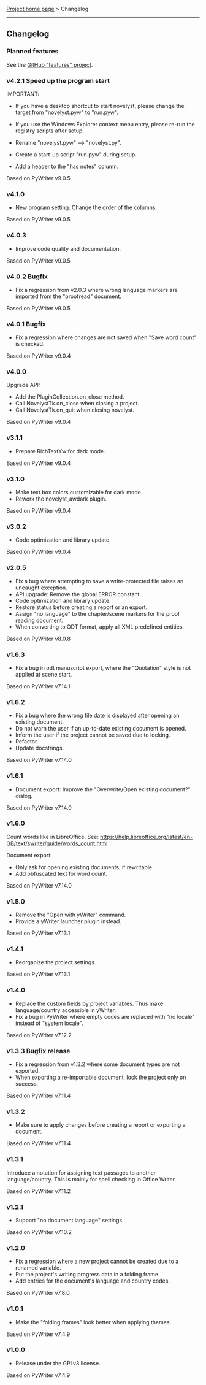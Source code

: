[Project home page](index) > Changelog

------------------------------------------------------------------------

## Changelog

### Planned features

See the [GitHub "features" project](https://github.com/users/peter88213/projects/1).

### v4.2.1 Speed up the program start

IMPORTANT: 
- If you have a desktop shortcut to start novelyst, please change the target from "novelyst.pyw" to "run.pyw".
- If you use the Windows Explorer context menu entry, please re-run the registry scripts after setup.

- Rename "novelyst.pyw" --> "novelyst.py".
- Create a start-up script "run.pyw" during setup.
- Add a header to the "has notes" column.

Based on PyWriter v9.0.5

### v4.1.0

- New program setting: Change the order of the columns.

Based on PyWriter v9.0.5

### v4.0.3

- Improve code quality and documentation.

Based on PyWriter v9.0.5

### v4.0.2 Bugfix

- Fix a regression from v2.0.3 where wrong language markers are imported
from the "proofread" document.

Based on PyWriter v9.0.5

### v4.0.1 Bugfix

- Fix a regression where changes are not saved when "Save word count" is checked.

Based on PyWriter v9.0.4

### v4.0.0

Upgrade API:
- Add  the PluginCollection.on_close method. 
- Call NovelystTk.on_close when closing a project. 
- Call NovelystTk.on_quit when closing novelyst.

Based on PyWriter v9.0.4

### v3.1.1

- Prepare RichTextYw for dark mode.

Based on PyWriter v9.0.4

### v3.1.0

- Make text box colors customizable for dark mode.
- Rework the novelyst_awdark plugin.

Based on PyWriter v9.0.4

### v3.0.2

- Code optimization and library update. 

Based on PyWriter v9.0.4

### v2.0.5

- Fix a bug where attempting to save a write-protected file raises an uncaught exception.
- API upgrade: Remove the global ERROR constant.
- Code optimization and library update.
- Restore status before creating a report or an export.
- Assign "no language" to the chapter/scene markers for the  proof reading document.
- When converting to ODT format, apply all XML predefined entities.

Based on PyWriter v8.0.8

### v1.6.3

- Fix a bug in odt manuscript export, where the "Quotation" style is not
applied at scene start.

Based on PyWriter v7.14.1

### v1.6.2

- Fix a bug where the wrong file date is displayed after opening an existing document.
- Do not warn the user if an up-to-date existing document is opened.
- Inform the user if the project cannot be saved due to locking.
- Refactor.
- Update docstrings.

Based on PyWriter v7.14.0

### v1.6.1

- Document export: Improve the "Overwrite/Open existing document?" dialog. 

Based on PyWriter v7.14.0

### v1.6.0

Count words like in LibreOffice. See:
https://help.libreoffice.org/latest/en-GB/text/swriter/guide/words_count.html

Document export:
- Only ask for opening existing documents, if rewritable.
- Add obfuscated text for word count.

Based on PyWriter v7.14.0

### v1.5.0

- Remove the "Open with yWriter" command.
- Provide a yWriter launcher plugin instead.

Based on PyWriter v7.13.1

### v1.4.1

- Reorganize the project settings.

Based on PyWriter v7.13.1

### v1.4.0

- Replace the custom fields by project variables. Thus make language/country accessible in yWriter.
- Fix a bug in PyWriter where empty codes are replaced with "no locale" instead of "system locale".

Based on PyWriter v7.12.2

### v1.3.3 Bugfix release

- Fix a regression from v1.3.2 where some document types are not exported.
- When exporting a re-importable document, lock the project only on success.

Based on PyWriter v7.11.4

### v1.3.2

- Make sure to apply changes before creating a report or exporting a document.

Based on PyWriter v7.11.4

### v1.3.1

Introduce a notation for assigning text passages to another language/country. This is mainly for spell checking in Office Writer.

Based on PyWriter v7.11.2

### v1.2.1

- Support "no document language" settings.

Based on PyWriter v7.10.2

### v1.2.0

- Fix a regression where a new project cannot be created due to a renamed variable.
- Put the project's writing progress data in a folding frame.
- Add entries for the document's language and country codes.

Based on PyWriter v7.8.0

### v1.0.1

- Make the "folding frames" look better when applying themes.

Based on PyWriter v7.4.9

### v1.0.0

- Release under the GPLv3 license.

Based on PyWriter v7.4.9

